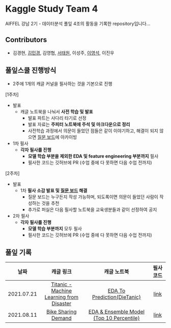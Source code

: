 # Kaggle Study Team 4

AIFFEL 강남 2기 - 데이터분석 풀잎 4조의 활동을 기록한 repository입니다...

## Contributors

- 김경현, [김민경](https://github.com/mkkim007), 김영협, [서태원](https://github.com/t1seo), 이성주, [이영석](https://github.com/younnggsuk), 이진우

## 풀잎스쿨 진행방식

- 2주에 1개의 캐글 커널을 필사하는 것을 기본으로 진행

[1주차]

- 발표
    - 캐글 노트북을 나눠서 **사전 학습 및 발표**
        - 발표 파트는 사다리 타기로 선정
        - 발표 자료는 **주피터 노트북에 주석 및 마크다운으로 정리**
        - 사전학습 과정에서 의문이 들었던 점들은 같이 이야기하고, 해결이 되지 않으면 [질문 보드](https://modulabs.notion.site/f4a2acc2b15b45219a384875ad5111d5?v=199b0ffa7c25445881ac82634ffab075)에 아카이빙
- 1차 필사
    - **각자 필사를 진행**
        - **모델 학습 부분을 제외한 EDA 및 feature engineering 부분까지** 필사
        - 필사한 코드는 깃허브에 PR (수업 중에 다 못하면 다음 수업 전까지)

[2주차]

- 발표
    - 1차 **필사 소감 발표 및 [질문 보드](https://modulabs.notion.site/f4a2acc2b15b45219a384875ad5111d5?v=199b0ffa7c25445881ac82634ffab075) 해결**
        - 질문 보드는 누구든지 작성 가능하며, 되도록이면 의문이 들었던 사람이 작성하는 것을 추천
        - 추가로 퍼실은 다음 필사할 노트북을 교육생분들과 같이 선정하여 공지
- 2차 필사
    - **각자 필사를 진행**
        - **모델 학습 부분까지** 모두 필사
        - 필사한 코드는 깃허브에 PR (수업 중에 다 못하면 다음 수업 전까지)


## 풀잎 기록

|날짜|캐글 링크|캐글 노트북|필사 코드|
|:---:|:---:|:---:|:---:|
|2021.07.21|<a href="https://www.kaggle.com/c/titanic" target="_blank" rel="noopener noreferrer">Titanic - Machine Learning from Disaster</a>|<a href="https://www.kaggle.com/ash316/eda-to-prediction-dietanic" target="_blank" rel="noopener noreferrer">EDA To Prediction(DieTanic)</a>|[link](./titanic)|
|2021.08.11|<a href="https://www.kaggle.com/c/bike-sharing-demand" target="_blank" rel="noopener noreferrer">Bike Sharing Demand</a>|<a href="https://www.kaggle.com/viveksrinivasan/eda-ensemble-model-top-10-percentile" target="_blank" rel="noopener noreferrer">EDA & Ensemble Model (Top 10 Percentile)</a>|[link](./bike_sharing)|

